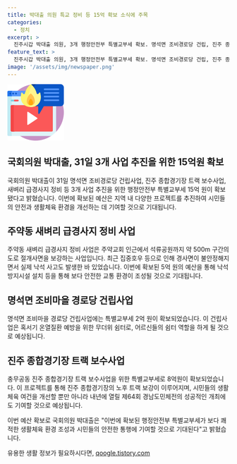 ```yaml
---
title: 박대출 의원 특교 정비 등 15억 확보 소식에 주목
categories:
  - 정치
excerpt: >
  진주시갑 박대출 의원, 3개 행정안전부 특별교부세 확보. 명석면 조비경로당 건립, 진주 종합경기장 트랙 보수, 새벼리 급경사지 정비 등 사업 진행. 주약동 새벼리 급경사지 정비로 낙석방지시설 설치 등으로 안전한 교통 환경 조성 기대. 명석면 용산리 어르신들의 쉼터 역할을 하는 조비마을 경로당 건립사업에도 특별교부세 2억 원 확보. 박대출 의원 쾌적한 생활체육 환경 조성과 시민들의 안전한 통행에 기여할 것으로 기대 밝혀.
feature_text: >
  진주시갑 박대출 의원, 3개 행정안전부 특별교부세 확보. 명석면 조비경로당 건립, 진주 종합경기장 트랙 보수, 새벼리 급경사지 정비 등 사업 진행. 주약동 새벼리 급경사지 정비로 낙석방지시설 설치 등으로 안전한 교통 환경 조성 기대. 명석면 용산리 어르신들의 쉼터 역할을 하는 조비마을 경로당 건립사업에도 특별교부세 2억 원 확보. 박대출 의원 쾌적한 생활체육 환경 조성과 시민들의 안전한 통행에 기여할 것으로 기대 밝혀.
image: '/assets/img/newspaper.png'
---
```


<p><img src="/assets/img/news.png" alt="rentncar 속보" /></p>

<h2 data-ke-size="size26">국회의원 박대출, 31일 3개 사업 추진을 위한 15억원 확보</h2>

<p data-ke-size="size16">국회의원 박대출이 31일 명석면 조비경로당 건립사업, 진주 종합경기장 트랙 보수사업, 새벼리 급경사지 정비 등 3개 사업 추진을 위한 행정안전부 특별교부세 15억 원이 확보됐다고 밝혔습니다. 이번에 확보된 예산은 지역 내 다양한 프로젝트를 추진하여 시민들의 안전과 생활체육 환경을 개선하는 데 기여할 것으로 기대됩니다.</p>

<h2 data-ke-size="size26">주약동 새벼리 급경사지 정비 사업</h2>

<p data-ke-size="size16">주약동 새벼리 급경사지 정비 사업은 주약교회 인근에서 석류공원까지 약 500m 구간의 도로 절개사면을 보강하는 사업입니다. 최근 집중호우 등으로 인해 경사면이 불안정해지면서 실제 낙석 사고도 발생한 바 있었습니다. 이번에 확보된 5억 원의 예산을 통해 낙석방지시설 설치 등을 통해 보다 안전한 교통 환경이 조성될 것으로 기대됩니다.</p>

<h2 data-ke-size="size26">명석면 조비마을 경로당 건립사업</h2>

<p data-ke-size="size16">명석면 조비마을 경로당 건립사업에는 특별교부세 2억 원이 확보되었습니다. 이 건립사업은 혹서기 온열질환 예방을 위한 무더위 쉼터로, 어르신들의 쉼터 역할을 하게 될 것으로 예상됩니다.</p>

<h2 data-ke-size="size26">진주 종합경기장 트랙 보수사업</h2>

<p data-ke-size="size16">충무공동 진주 종합경기장 트랙 보수사업을 위한 특별교부세로 8억원이 확보되었습니다. 이 프로젝트를 통해 진주 종합경기장의 노후 트랙 보강이 이루어지며, 시민들의 생활체육 여건을 개선할 뿐만 아니라 내년에 열릴 제64회 경남도민체전의 성공적인 개최에도 기여할 것으로 예상됩니다.</p>

<p>이번 예산 확보로 국회의원 박대출은 "이번에 확보된 행정안전부 특별교부세가 보다 쾌적한 생활체육 환경 조성과 시민들의 안전한 통행에 기여할 것으로 기대된다"고 밝혔습니다.</p>
유용한 생활 정보가 필요하시다면, <a href="https://qoogle.tistory.com" rel="dofollow">qoogle.tistory.com</a>


